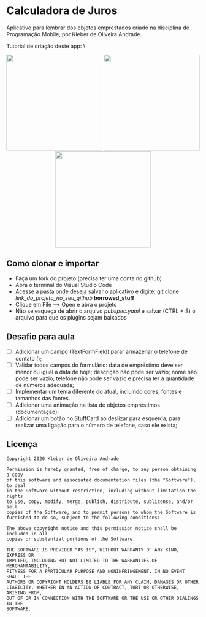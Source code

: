 # Calculadora de Juros

Aplicativo para lembrar dos objetos emprestados criado na disciplina de Programação Mobile, por Kleber de Oliveira Andrade.

Tutorial de criação deste app: \

<p align="center">
    <img src="https://cdn-images-1.medium.com/max/400/1*YjS4wUASqCh4TFEeEHKPpA.png" width="250"/>
    <img src="https://cdn-images-1.medium.com/max/400/1*XZIMgoUfDc_bkr-fhzWvrA.png" width="250"/>
    <img src="https://cdn-images-1.medium.com/max/400/1*fiP5mrr67aDnF3uPc3dRxQ.png" width="250"/>
</p>

## Como clonar e importar

*   Faça um fork do projeto (precisa ter uma conta no github)
*   Abra o terminal do Visual Studio Code
*   Acesse a pasta onde deseja salvar o aplicativo e digite: git clone *link_do_projeto_no_seu_github* **borrowed_stuff**
*   Clique em File --> Open e abra o projeto
*   Não se esqueça de abrir o arquivo *pubspec.yaml* e salvar (CTRL + S) o arquivo para que os plugins sejam baixados 

## Desafio para aula

*   [ ] Adicionar um campo (TextFormField) parar armazenar o telefone de contato ();
*   [ ] Validar todos campos do formulário: data de empréstimo deve ser menor ou igual a data de hoje; descrição não pode ser vazio; nome não pode ser vazio; telefone não pode ser vazio e precisa ter a quantidade de números adequada;
*   [ ] Implementar um tema diferente do atual, incluindo cores, fontes e tamanhos das fontes.
*   [ ] Adicionar uma animação na lista de objetos empréstimos (documentação);
*   [ ] Adicionar um botão no StuffCard ao deslizar para esquerda, para realizar uma ligação para o número de telefone, caso ele exista; 

## Licença

    Copyright 2020 Kleber de Oliveira Andrade
    
    Permission is hereby granted, free of charge, to any person obtaining a copy
    of this software and associated documentation files (the "Software"), to deal
    in the Software without restriction, including without limitation the rights
    to use, copy, modify, merge, publish, distribute, sublicense, and/or sell
    copies of the Software, and to permit persons to whom the Software is
    furnished to do so, subject to the following conditions:
    
    The above copyright notice and this permission notice shall be included in all
    copies or substantial portions of the Software.
    
    THE SOFTWARE IS PROVIDED "AS IS", WITHOUT WARRANTY OF ANY KIND, EXPRESS OR
    IMPLIED, INCLUDING BUT NOT LIMITED TO THE WARRANTIES OF MERCHANTABILITY,
    FITNESS FOR A PARTICULAR PURPOSE AND NONINFRINGEMENT. IN NO EVENT SHALL THE
    AUTHORS OR COPYRIGHT HOLDERS BE LIABLE FOR ANY CLAIM, DAMAGES OR OTHER
    LIABILITY, WHETHER IN AN ACTION OF CONTRACT, TORT OR OTHERWISE, ARISING FROM,
    OUT OF OR IN CONNECTION WITH THE SOFTWARE OR THE USE OR OTHER DEALINGS IN THE
    SOFTWARE.
